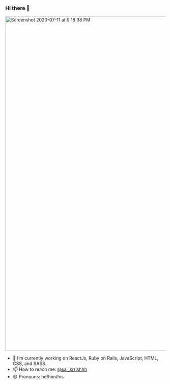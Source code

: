 ### Hi there 👋
<img width="1048" alt="Screenshot 2020-07-11 at 9 18 38 PM" src="https://user-images.githubusercontent.com/22497932/87228027-31809600-c3bc-11ea-9f08-1fac954f6738.png">

- 🔭 I’m currently working on ReactJs, Ruby on Rails, JavaScript, HTML, CSS, and SASS.
- 📫 How to reach me: [@sai_krrishhh](https://twitter.com/sai_krrishhh)
- 😄 Pronouns: he/him/his
